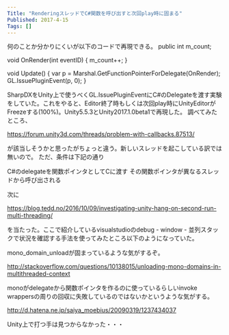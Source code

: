 ```yaml
---
Title: "RenderingスレッドでC#関数を呼び出すと次回play時に固まる"
Published: 2017-4-15
Tags: []
---
```


何のことか分かりにくいが以下のコードで再現できる。
public int m_count;

void OnRender(int eventID)
{
    m_count++;
}

void Update()
{
    var p = Marshal.GetFunctionPointerForDelegate(OnRender);
    GL.IssuePluginEvent(p, 0);
}


SharpDXをUnity上で使うべくGL.IssuePluginEventにC#のDelegateを渡す実験をしていた。これをやると、Editor終了時もしくは次回play時にUnityEditorがFreezeする(100%)。Unity5.5.3とUnity2017.1.0beta1で再現した。
調べてみたところ、

https://forum.unity3d.com/threads/problem-with-callbacks.87513/

が該当しそうかと思ったがちょっと違う。新しいスレッドを起こしている訳では無いので。 ただ、条件は下記の通り

C#のdelegateを関数ポインタとしてCに渡す
その関数ポインタが異なるスレッドから呼び出される

次に

https://blog.tedd.no/2016/10/09/investigating-unity-hang-on-second-run-multi-threading/

を当たった。ここで紹介しているvisualstudioのdebug - window - 並列スタックで状況を確認する手法を使ってみたところ以下のようになっていた。


mono_domain_unloadが固まっているような気がするぞ。

http://stackoverflow.com/questions/10138015/unloading-mono-domains-in-multithreaded-context

monoがdelegateから関数ポインタを作るのに使っているらしいinvoke wrappersの周りの回収に失敗しているのではないかというような気がする。

http://d.hatena.ne.jp/saiya_moebius/20090319/1237434037

Unity上で打つ手は見つからなかった・・・
